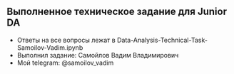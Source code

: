 ## Выполненное техническое задание для Junior DA

* Ответы на все вопросы лежат в Data-Analysis-Technical-Task-Samoilov-Vadim.ipynb
* Выполнил задание: Самойлов Вадим Владимирович
* Мой telegram: @samoilov_vadim

